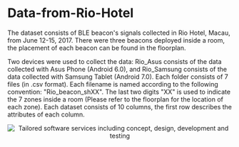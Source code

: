# Data-from-Rio-Hotel

The dataset consists of BLE beacon's signals collected in Rio Hotel, Macau, from June 12-15, 2017.
There were three beacons deployed inside a room, the placement of each beacon can be found in the floorplan.

Two devices were used to collect the data: Rio_Asus consists of the data collected with Asus Phone (Android 6.0), and Rio_Samsung consists of the data collected with Samsung Tablet (Android 7.0).
Each folder consists of 7 files (in .csv format). Each filename is named according to the following convention: "Rio_beacon_shXX". The last two digits "XX" is used to indicate the 7 zones inside a room (Please refer to the floorplan for the location of each zone).
Each dataset consists of 10 columns, the first row describes the attributes of each column.


<p align="center">
  <img alt="Tailored software services including concept, design, development and testing" src="site/floorplan.tif" />
</p>

